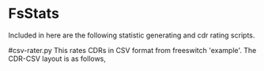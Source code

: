 # FsStats

Included in here are the following statistic generating and cdr rating scripts.

#csv-rater.py
This rates CDRs in CSV format from freeswitch 'example'.
The CDR-CSV layout is as follows,
    <template name="example">"${caller_id_name}","${caller_id_number}","${destination_number}","${context}","${start_stamp}","${answer_stamp}","${end_stamp}","${duration}","${billsec}","${hangup_cause}","${uuid}","${bleg_uuid}","${accountcode}","${read_codec}","${write_codec}"</template>